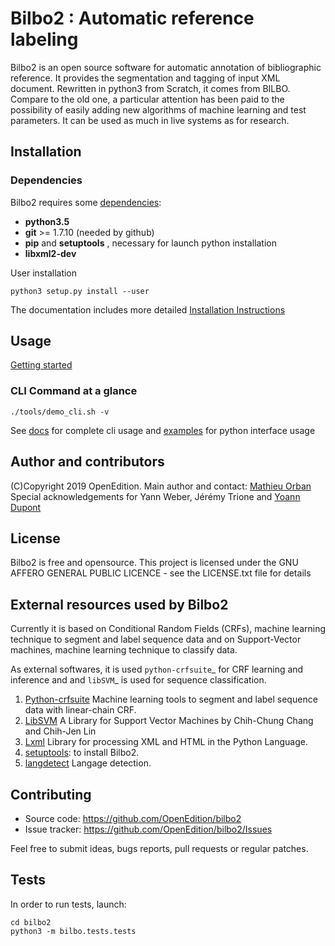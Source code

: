 # Bilbo2 : Automatic reference labeling

Bilbo2 is an open source software for automatic annotation of bibliographic reference. It provides the segmentation and tagging of input XML document.
Rewritten in python3 from Scratch, it comes from BILBO. Compare to the old one, a particular attention has been paid to the possibility of easily adding new algorithms of machine learning and test parameters. It can be used as much in live systems as for research.





## Installation

### Dependencies

Bilbo2 requires some [dependencies](https://bilbo2-openedition.readthedocs.io/en/latest/start/requirements.html):

* **python3.5**
* **git** >= 1.7.10 (needed by github)
* **pip** and **setuptools** , necessary for launch python installation
* **libxml2-dev**

User installation


```console
python3 setup.py install --user
```

The documentation includes more detailed [Installation Instructions](https://bilbo2-openedition.readthedocs.io/en/latest/start/installation.html)


## Usage

[Getting started](https://bilbo2-openedition.readthedocs.io/en/latest/start/usage.html)  

### CLI Command at a glance

```console
./tools/demo_cli.sh -v
```

See [docs](https://bilbo2-openedition.readthedocs.io/en/latest/usage/toolkit.html) for complete cli usage  and [examples](https://github.com/OpenEdition/bilbo2/blob/master/examples/examples.ipynb) for python interface usage

## Author and contributors
(C)Copyright 2019 OpenEdition.
Main author and contact: [Mathieu Orban](mathieu.orban@openedition.org)
Special acknowledgements for Yann Weber, Jérémy Trione and [Yoann Dupont](https://github.com/YoannDupont)


## License

Bilbo2 is free and opensource. This project is licensed under the GNU AFFERO GENERAL PUBLIC LICENCE - see the LICENSE.txt file for details

## External resources used by Bilbo2

Currently it is based on Conditional Random Fields (CRFs), machine learning technique to segment and label sequence data and on Support-Vector machines, machine learning technique to classify data.

As external softwares, it is used `python-crfsuite`_ for CRF learning and inference and and `libSVM`_ is used for sequence classification.
1. [Python-crfsuite](https://github.com/scrapinghub/python-crfsuite) Machine learning tools to segment and label sequence data with linear-chain CRF.
2. [LibSVM](https://www.csie.ntu.edu.tw/~cjlin/libsvm/) A Library for Support Vector Machines by Chih-Chung Chang and Chih-Jen Lin
3. [Lxml](https://lxml.de/) Library for processing XML and HTML in the Python Language.
4. [setuptools](https://pypi.python.org/pypi/setuptools): to install Bilbo2.
4. [langdetect](https://github.com/Mimino666/langdetect) Langage detection.


## Contributing

* Source code: https://github.com/OpenEdition/bilbo2
* Issue tracker: https://github.com/OpenEdition/bilbo2/Issues

Feel free to submit ideas, bugs reports, pull requests or regular patches.

## Tests

In order to run tests, launch:

```
cd bilbo2
python3 -m bilbo.tests.tests
```
